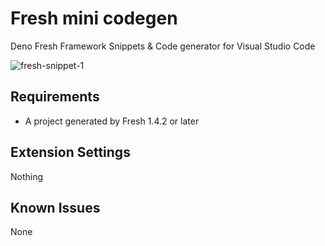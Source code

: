 # Fresh mini codegen

Deno Fresh Framework Snippets & Code generator for Visual Studio Code

![fresh-snippet-1](https://github.com/hashrock/fresh-snippets/assets/3132889/fa3df446-08d4-44bf-839c-490b9a02ca11)


## Requirements

- A project generated by Fresh 1.4.2 or later

## Extension Settings

Nothing

## Known Issues

None
